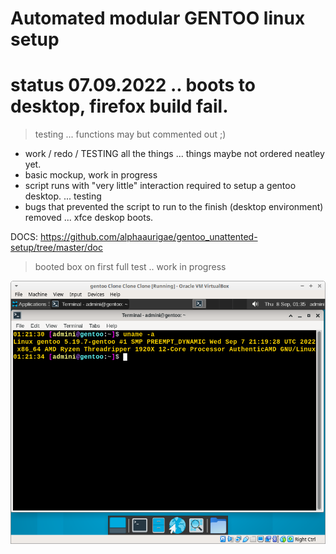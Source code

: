 # Automated modular GENTOO linux setup


# status 07.09.2022 .. boots to desktop, firefox build fail.

> testing ... functions may but commented out ;)
- work / redo / TESTING all the things ... things maybe not ordered neatley yet.
- basic mockup, work in progress
- script runs with "very little" interaction required to setup a gentoo desktop. ... testing
- bugs that prevented the script to run to the finish (desktop environment) removed ... xfce deskop boots.


DOCS: https://github.com/alphaaurigae/gentoo_unattented-setup/tree/master/doc

> <p>booted box on first full test .. work in progress</p>
![<p>booted...</p> ](img/screenshots/virtual_machine/virtualbox/Screenshot_2022-09-08_03-35-14.png)
